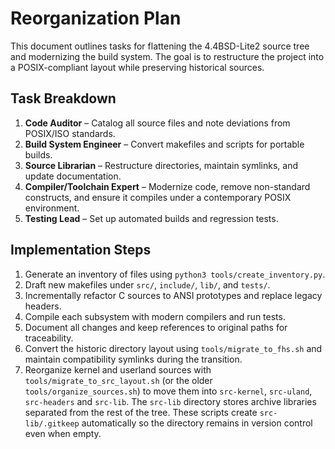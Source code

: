 # Reorganization Plan

This document outlines tasks for flattening the 4.4BSD-Lite2 source tree and modernizing the build system. The goal is to restructure the project into a POSIX-compliant layout while preserving historical sources.

## Task Breakdown

1. **Code Auditor** – Catalog all source files and note deviations from POSIX/ISO standards.
2. **Build System Engineer** – Convert makefiles and scripts for portable builds.
3. **Source Librarian** – Restructure directories, maintain symlinks, and update documentation.
4. **Compiler/Toolchain Expert** – Modernize code, remove non-standard constructs, and ensure it compiles under a contemporary POSIX environment.
5. **Testing Lead** – Set up automated builds and regression tests.

## Implementation Steps

1. Generate an inventory of files using `python3 tools/create_inventory.py`.
2. Draft new makefiles under `src/`, `include/`, `lib/`, and `tests/`.
3. Incrementally refactor C sources to ANSI prototypes and replace legacy headers.
4. Compile each subsystem with modern compilers and run tests.
5. Document all changes and keep references to original paths for traceability.
6. Convert the historic directory layout using `tools/migrate_to_fhs.sh` and
   maintain compatibility symlinks during the transition.
7. Reorganize kernel and userland sources with
   `tools/migrate_to_src_layout.sh` (or the older `tools/organize_sources.sh`)
   to move them into `src-kernel`, `src-uland`, `src-headers` and `src-lib`.
   The `src-lib` directory stores archive libraries separated from the rest of
   the tree.  These scripts create `src-lib/.gitkeep` automatically so the
   directory remains in version control even when empty.

